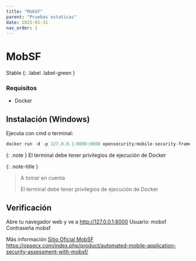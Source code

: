 ```yaml
---
title: "MobSF"
parent: "Pruebas estaticas"
date: 2025-01-31
nav_order: 1
---
```

# MobSF

Stable
{: .label .label-green }

### Requisitos
- Docker

## Instalación (Windows)
Ejecuta con cmd o terminal:

```js
docker run -d -p 127.0.0.1:8000:8000 opensecurity/mobile-security-framework-mobsf:latest
```

{: .note }
El terminal debe tener privilegios de ejecución de Docker

{: .note-title }
> A tomar en cuenta
>
> El terminal debe tener privilegios de ejecución de Docker


## Verificación
Abre tu navegador web y ve a http://127.0.0.1:8000
Usuario: mobsf
Contraseña mobsf

Más información
[Sitio Oficial MobSF](https://github.com/MobSF/Mobile-Security-Framework-MobSF)
<a href="https://opsecx.com/index.php/product/automated-mobile-application-security-assessment-with-mobsf/">https://opsecx.com/index.php/product/automated-mobile-application-security-assessment-with-mobsf/</a>

